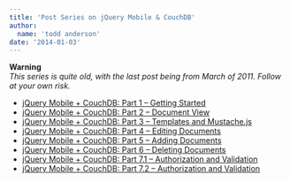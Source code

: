 ```yaml
---
title: 'Post Series on jQuery Mobile & CouchDB'
author:
  name: 'todd anderson'
date: '2014-01-03'
---
```

**Warning**  
_This series is quite old, with the last post being from March of 2011. Follow at your own risk._

* [jQuery Mobile + CouchDB: Part 1 – Getting Started](http://custardbelly.com/blog/blog-posts/2010/12/08/jquery-mobile-couchdb-part-1-getting-started/index.html)  
* [jQuery Mobile + CouchDB: Part 2 – Document View](http://custardbelly.com/blog/blog-posts/2010/12/13/jquery-mobile-couchdb-part-2-document-view/index.html)  
* [jQuery Mobile + CouchDB: Part 3 – Templates and Mustache.js](http://custardbelly.com/blog/blog-posts/2010/12/28/jquery-mobile-couchdb-part-3-templates-and-mustache-js/index.html)  
* [jQuery Mobile + CouchDB: Part 4 – Editing Documents](http://custardbelly.com/blog/blog-posts/2011/01/04/jquery-mobile-couchdb-part-4-editing-documents/index.html)  
* [jQuery Mobile + CouchDB: Part 5 – Adding Documents](http://custardbelly.com/blog/blog-posts/2011/01/12/jquery-mobile-couchdb-part-5-adding-documents/index.html)  
* [jQuery Mobile + CouchDB: Part 6 – Deleting Documents](http://custardbelly.com/blog/blog-posts/2011/01/21/jquery-mobile-couchdb-part-6-deleting-documents/index.html)  
* [jQuery Mobile + CouchDB: Part 7.1 – Authorization and Validation](http://custardbelly.com/blog/blog-posts/2011/03/04/jquery-mobile-couchdb-part-7-1-authorization-and-validation/index.html)  
* [jQuery Mobile + CouchDB: Part 7.2 – Authorization and Validation](http://custardbelly.com/blog/blog-posts/2011/03/04/jquery-mobile-couchdb-part-7-2-authorization-and-validation/index.html)